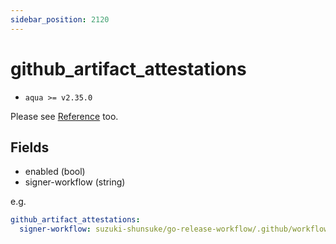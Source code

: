 ```yaml
---
sidebar_position: 2120
---
```


# github_artifact_attestations

- `aqua >= v2.35.0`

Please see [Reference](/docs/reference/security/github-artifact-attestations) too.

## Fields

- enabled (bool)
- signer-workflow (string)

e.g.

```yaml
github_artifact_attestations:
  signer-workflow: suzuki-shunsuke/go-release-workflow/.github/workflows/release.yaml
```
